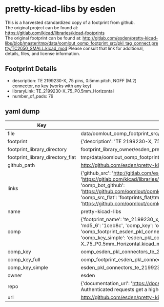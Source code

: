 # pretty-kicad-libs by esden  
This is a harvested standardized copy of a footprint from github.  
The original project can be found at:  
https://gitlab.com/kicad/libraries/kicad-footprints  
The original footprint can be found at:
http://gitlab.com/esden/pretty-kicad-libs/blob/master/tmp/data/oomlout_oomp_footprint_src/pkl_tag_connect.pretty/TC2050_SMALL.kicad_mod
Please consult that link for additional, details, files, and license information.  
## Footprint Details
* description: TE 2199230-X, 75 pins, 0.5mm pitch, NGFF (M.2) connector, no key (works with any key)  
* libraryLink: TE_2199230-X_75_P0.5mm_Horizontal  
* number_of_pads: 79  
## yaml dump  
| Key | Value |  
| --- | --- |  
| file | data/oomlout_oomp_footprint_src/pretty-kicad-libs/pkl_connectors.pretty/TE_2199230-X_75_P0.5mm_Horizontal.kicad_mod |  
| footprint | {'description': 'TE 2199230-X, 75 pins, 0.5mm pitch, NGFF (M.2) connector, no key (works with any key)', 'libraryLink': 'TE_2199230-X_75_P0.5mm_Horizontal', 'number_of_pads': 79} |  
| footprint_library_directory | footprint_library_owner/esden_pretty-kicad-libs |  
| footprint_library_directory_flat | tmp/data/oomlout_oomp_footprint_src/footprints_flat/esden_pkl_connectors_te_2199230_x_75_p0_5mm_horizontal/working |  
| github_path | http://github.com/esden/pretty-kicad-libs/blob/master/tmp/data/oomlout_oomp_footprint_src/pkl_connectors.pretty/TE_2199230-X_75_P0.5mm_Horizontal.kicad_mod |  
| links | {'github_src': 'http://gitlab.com/esden/pretty-kicad-libs/blob/master/tmp/data/oomlout_oomp_footprint_src/pkl_tag_connect.pretty/TC2050_SMALL.kicad_mod', 'github_src_repo': 'https://gitlab.com/kicad/libraries/kicad-footprints', 'oomp_bot': 'tmp/data/oomlout_oomp_footprint_src/footprints/esden_pkl_connectors_te_2199230_x_75_p0_5mm_horizontal/working', 'oomp_bot_github': 'https://github.com/oomlout/oomlout_oomp_footprint_bot/tree/main/tmp/data/oomlout_oomp_footprint_src/footprints/esden_pkl_connectors_te_2199230_x_75_p0_5mm_horizontal/working', 'oomp_src_flat': 'footprints_flat/tmp/data/oomlout_oomp_footprint_src/footprints_flat/esden_pkl_connectors_te_2199230_x_75_p0_5mm_horizontal/working', 'oomp_src_flat_github': 'https://github.com/oomlout/oomlout_oomp_footprint_src/tree/main/tmp/data/oomlout_oomp_footprint_src/footprints_flat/esden_pkl_connectors_te_2199230_x_75_p0_5mm_horizontal/working'} |  
| name | pretty-kicad-libs |  
| oomp | {'footprint_name': 'te_2199230_x_75_p0_5mm_horizontal', 'library_name': 'pkl_connectors', 'md5': '1ceb8cbeafb03823ae6fec2d7d360c73', 'md5_10': '1ceb8cbeaf', 'md5_5': '1ceb8', 'md5_6': '1ceb8c', 'oomp_key': 'oomp_esden_pkl_connectors_te_2199230_x_75_p0_5mm_horizontal', 'oomp_key_extra': 'oomp_footprint_esden_pkl_connectors_te_2199230_x_75_p0_5mm_horizontal', 'oomp_key_full': 'oomp_footprint_esden_pkl_connectors_te_2199230_x_75_p0_5mm_horizontal_1ceb8c', 'oomp_key_simple': 'esden_pkl_connectors_te_2199230_x_75_p0_5mm_horizontal', 'original_filename': 'data/oomlout_oomp_footprint_src/pretty-kicad-libs/pkl_connectors.pretty/TE_2199230-X_75_P0.5mm_Horizontal.kicad_mod', 'owner_name': 'esden'} |  
| oomp_key | oomp_esden_pkl_connectors_te_2199230_x_75_p0_5mm_horizontal |  
| oomp_key_full | oomp_footprint_esden_pkl_connectors_te_2199230_x_75_p0_5mm_horizontal |  
| oomp_key_simple | esden_pkl_connectors_te_2199230_x_75_p0_5mm_horizontal |  
| owner | esden |  
| repo | {'documentation_url': 'https://docs.github.com/rest/overview/resources-in-the-rest-api#rate-limiting', 'message': "API rate limit exceeded for 84.66.142.224. (But here's the good news: Authenticated requests get a higher rate limit. Check out the documentation for more details.)"} |  
| url | http://github.com/esden/pretty-kicad-libs |  


